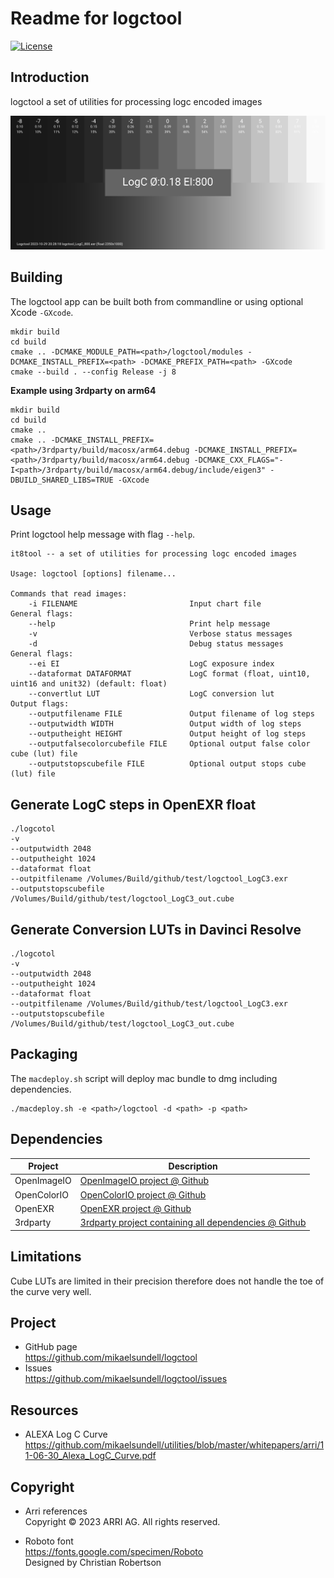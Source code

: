 Readme for logctool
==================

[![License](https://img.shields.io/badge/license-BSD%203--Clause-blue.svg?style=flat-square)](https://github.com/mikaelsundell/logctool/blob/master/README.md)

Introduction
------------

logctool a set of utilities for processing logc encoded images

![Sample image or figure.](images/image.png 'logctool')

Building
--------

The logctool app can be built both from commandline or using optional Xcode `-GXcode`.

```shell
mkdir build
cd build
cmake .. -DCMAKE_MODULE_PATH=<path>/logctool/modules -DCMAKE_INSTALL_PREFIX=<path> -DCMAKE_PREFIX_PATH=<path> -GXcode
cmake --build . --config Release -j 8
```

**Example using 3rdparty on arm64**

```shell
mkdir build
cd build
cmake ..
cmake .. -DCMAKE_INSTALL_PREFIX=<path>/3rdparty/build/macosx/arm64.debug -DCMAKE_INSTALL_PREFIX=<path>/3rdparty/build/macosx/arm64.debug -DCMAKE_CXX_FLAGS="-I<path>/3rdparty/build/macosx/arm64.debug/include/eigen3" -DBUILD_SHARED_LIBS=TRUE -GXcode
```

Usage
-----

Print logctool help message with flag ```--help```.

```shell
it8tool -- a set of utilities for processing logc encoded images

Usage: logctool [options] filename...

Commands that read images:
    -i FILENAME                         Input chart file
General flags:
    --help                              Print help message
    -v                                  Verbose status messages
    -d                                  Debug status messages
General flags:
    --ei EI                             LogC exposure index
    --dataformat DATAFORMAT             LogC format (float, uint10, uint16 and unit32) (default: float)
    --convertlut LUT                    LogC conversion lut
Output flags:
    --outputfilename FILE               Output filename of log steps
    --outputwidth WIDTH                 Output width of log steps
    --outputheight HEIGHT               Output height of log steps
    --outputfalsecolorcubefile FILE     Optional output false color cube (lut) file
    --outputstopscubefile FILE          Optional output stops cube (lut) file
```


Generate LogC steps in OpenEXR float
--------

```shell
./logcotol
-v
--outputwidth 2048
--outputheight 1024
--dataformat float
--outpitfilename /Volumes/Build/github/test/logctool_LogC3.exr
--outputstopscubefile /Volumes/Build/github/test/logctool_LogC3_out.cube
```

Generate Conversion LUTs in Davinci Resolve
--------

```shell
./logcotol
-v
--outputwidth 2048
--outputheight 1024
--dataformat float
--outpitfilename /Volumes/Build/github/test/logctool_LogC3.exr
--outputstopscubefile /Volumes/Build/github/test/logctool_LogC3_out.cube
```

Packaging
---------

The `macdeploy.sh` script will deploy mac bundle to dmg including dependencies.

```shell
./macdeploy.sh -e <path>/logctool -d <path> -p <path>
```

Dependencies
-------------

| Project     | Description |
| ----------- | ----------- |
| OpenImageIO | [OpenImageIO project @ Github](https://github.com/OpenImageIO/oiio)
| OpenColorIO | [OpenColorIO project @ Github](https://github.com/AcademySoftwareFoundation/OpenColorIO)
| OpenEXR     | [OpenEXR project @ Github](https://github.com/AcademySoftwareFoundation/openexr)
| 3rdparty    | [3rdparty project containing all dependencies @ Github](https://github.com/mikaelsundell/3rdparty)

Limitations
-------------

Cube LUTs are limited in their precision therefore does not handle the toe of the curve very well.

Project
-------

* GitHub page   
https://github.com/mikaelsundell/logctool
* Issues   
https://github.com/mikaelsundell/logctool/issues


Resources
---------

* ALEXA Log C Curve    
https://github.com/mikaelsundell/utilities/blob/master/whitepapers/arri/11-06-30_Alexa_LogC_Curve.pdf


Copyright
---------

* Arri references   
Copyright © 2023 ARRI AG. All rights reserved.

* Roboto font   
https://fonts.google.com/specimen/Roboto   
Designed by Christian Robertson